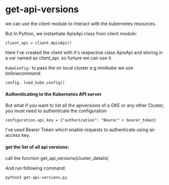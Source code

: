 # get-api-versions
we can use the client module to interact with the kubernetes resources. 

But In Python, we instantiate ApisApi class from client module:

`client_api = client.ApisApi()`         

Here I've created the client with it's respective class ApisApi
and storing in a var named as client_api. so furture we can use it.

`KubeConfig:` to pass the on local cluster e.g minikube we use bellowcommand: 

`config. load_kube_config()`

#### Authenticating to the Kubernetes API server

But what if you want to list all the apiversions of a GKE or any other  Cluster, you must need to authenticate the configuration

`configuration.api_key = {"authorization": "Bearer" + bearer_token}` 

I've used Bearer Token which enable requests to authenticate using an access key.

#### get the list of all api versions:

call the function get_api_versions(cluster_details)

And run following command:

`python3 get-api-versions.py`